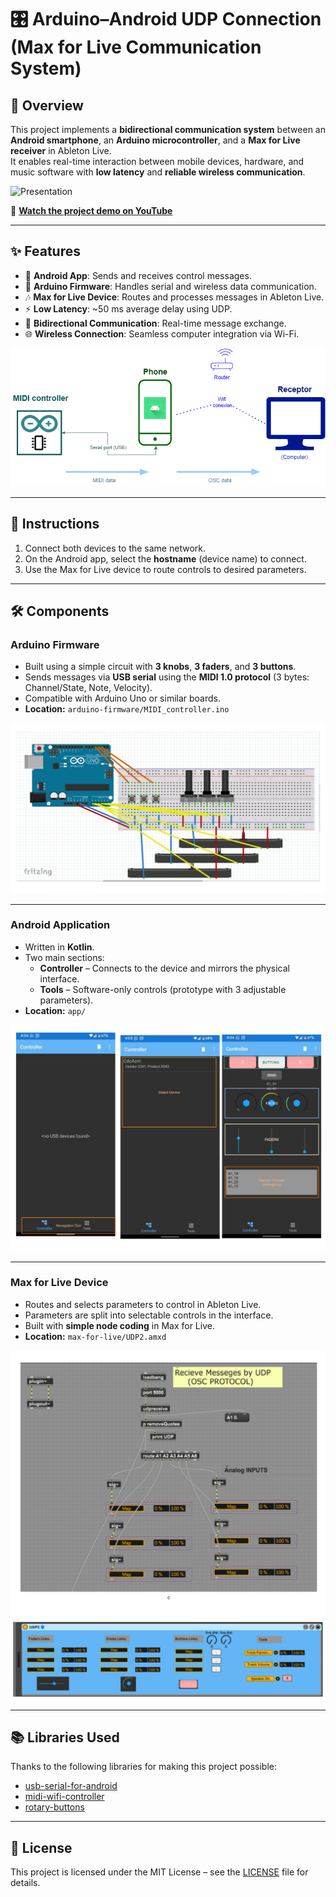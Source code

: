 # 🎛️ Arduino–Android UDP Connection (Max for Live Communication System)

## 📌 Overview
This project implements a **bidirectional communication system** between an **Android smartphone**, an **Arduino microcontroller**, and a **Max for Live receiver** in Ableton Live.  
It enables real-time interaction between mobile devices, hardware, and music software with **low latency** and **reliable wireless communication**.

![Presentation](assets/Presentation.png)

🎥 **[Watch the project demo on YouTube](https://www.youtube.com/watch?v=dqUWCqTOJeA)**

---

## ✨ Features
- 📱 **Android App**: Sends and receives control messages.
- 🤖 **Arduino Firmware**: Handles serial and wireless data communication.
- 🎶 **Max for Live Device**: Routes and processes messages in Ableton Live.
- ⚡ **Low Latency**: ~50 ms average delay using UDP.
- 🔄 **Bidirectional Communication**: Real-time message exchange.
- 🌐 **Wireless Connection**: Seamless computer integration via Wi-Fi.

![System Diagram](assets/Esquema.png)

---

## 🚀 Instructions
1. Connect both devices to the same network.
2. On the Android app, select the **hostname** (device name) to connect.
3. Use the Max for Live device to route controls to desired parameters.

---

## 🛠️ Components

### Arduino Firmware
- Built using a simple circuit with **3 knobs**, **3 faders**, and **3 buttons**.
- Sends messages via **USB serial** using the **MIDI 1.0 protocol** (3 bytes: Channel/State, Note, Velocity).
- Compatible with Arduino Uno or similar boards.
- **Location:** `arduino-firmware/MIDI_controller.ino`

![Circuit](assets/Circuit.png)

---

### Android Application
- Written in **Kotlin**.
- Two main sections:
  - **Controller** – Connects to the device and mirrors the physical interface.
  - **Tools** – Software-only controls (prototype with 3 adjustable parameters).
- **Location:** `app/`

![App Theme](assets/Theme.png)

---

### Max for Live Device
- Routes and selects parameters to control in Ableton Live.
- Parameters are split into selectable controls in the interface.
- Built with **simple node coding** in Max for Live.
- **Location:** `max-for-live/UDP2.amxd`

![Max Code](assets/codigoMax.png)
![Max Device](assets/Maxdevice.png)

---

## 📚 Libraries Used
Thanks to the following libraries for making this project possible:
- [usb-serial-for-android](https://github.com/mik3y/usb-serial-for-android)
- [midi-wifi-controller](https://github.com/gdsports/midi-wifi-demos)
- [rotary-buttons](https://github.com/hiennv3192/rotarybutton)

---

## 📄 License
This project is licensed under the MIT License – see the [LICENSE](LICENSE) file for details.
